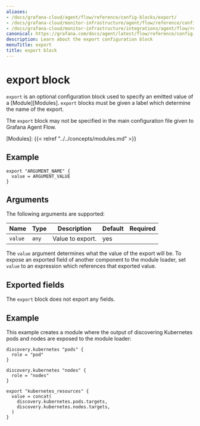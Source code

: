 ```yaml
---
aliases:
- /docs/grafana-cloud/agent/flow/reference/config-blocks/export/
- /docs/grafana-cloud/monitor-infrastructure/agent/flow/reference/config-blocks/export/
- /docs/grafana-cloud/monitor-infrastructure/integrations/agent/flow/reference/config-blocks/export/
canonical: https://grafana.com/docs/agent/latest/flow/reference/config-blocks/export/
description: Learn about the export configuration block
menuTitle: export
title: export block
---
```


# export block

`export` is an optional configuration block used to specify an emitted value of
a [Module][Modules]. `export` blocks must be given a label which determine the
name of the export.

The `export` block may not be specified in the main configuration file given
to Grafana Agent Flow.

[Modules]: {{< relref "../../concepts/modules.md" >}}

## Example

```river
export "ARGUMENT_NAME" {
  value = ARGUMENT_VALUE
}
```

## Arguments

The following arguments are supported:

Name | Type | Description | Default | Required
---- | ---- | ----------- | ------- | --------
`value` | `any` | Value to export. | yes

The `value` argument determines what the value of the export will be. To expose
an exported field of another component to the module loader, set `value` to an
expression which references that exported value.

## Exported fields

The `export` block does not export any fields.

## Example

This example creates a module where the output of discovering Kubernetes pods
and nodes are exposed to the module loader:

```river
discovery.kubernetes "pods" {
  role = "pod"
}

discovery.kubernetes "nodes" {
  role = "nodes"
}

export "kubernetes_resources" {
  value = concat(
    discovery.kubernetes.pods.targets,
    discovery.kubernetes.nodes.targets,
  )
}
```
